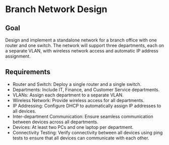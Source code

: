 # Branch Network Design
## Goal
Design and implement a standalone network for a branch office with one router and one switch. The network will support three departments, each on a separate VLAN, with wireless network access and automatic IP address assignment.
## Requirements
- Router and Switch: Deploy a single router and a single switch.
- Departments: Include IT, Finance, and Customer Service departments.
- VLANs: Assign each department to a separate VLAN.
- Wireless Network: Provide wireless access for all departments.
- IP Addressing: Configure DHCP to automatically assign IP addresses to all devices.
- Inter-department Communication: Ensure seamless communication between devices across all departments.
- Devices: At least two PCs and one laptop per department.
- Connectivity Testing: Verify connectivity between all devices using ping tests to ensure that all devices can communicate with each other.

